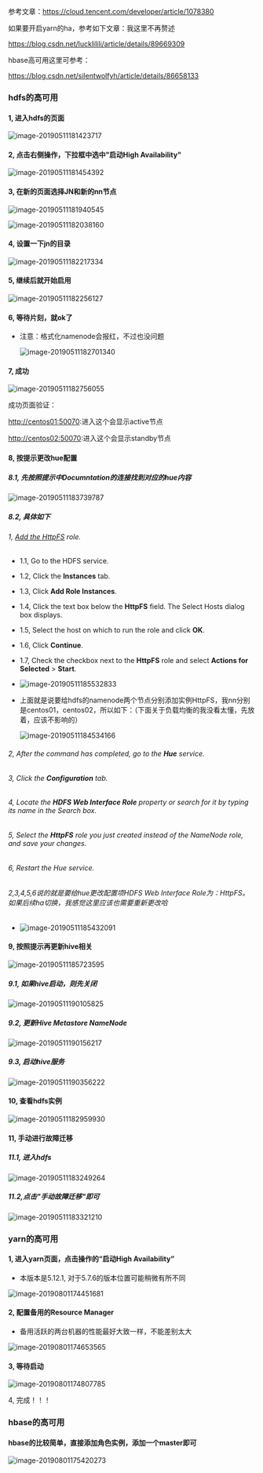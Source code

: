 参考文章：https://cloud.tencent.com/developer/article/1078380



如果要开启yarn的ha，参考如下文章：我这里不再赘述

https://blog.csdn.net/lucklilili/article/details/89669309



hbase高可用这里可参考：

https://blog.csdn.net/silentwolfyh/article/details/86658133

### hdfs的高可用

#### 1, 进入hdfs的页面

![image-20190511181423717](https://learningnotebookv1-1302566743.cos.ap-nanjing.myqcloud.com/img/image-20190511181423717.png)

#### 2, 点击右侧操作，下拉框中选中"启动High Availability"

![image-20190511181454392](https://learningnotebookv1-1302566743.cos.ap-nanjing.myqcloud.com/img/image-20190511181454392.png)



#### 3, 在新的页面选择JN和新的nn节点

![image-20190511181940545](https://learningnotebookv1-1302566743.cos.ap-nanjing.myqcloud.com/img/image-20190511181940545.png)

![image-20190511182038160](assets/image-20190511182038160.png)

#### 4, 设置一下jn的目录

![image-20190511182217334](https://learningnotebookv1-1302566743.cos.ap-nanjing.myqcloud.com/img/image-20190511182217334.png)



#### 5, 继续后就开始启用

![image-20190511182256127](https://learningnotebookv1-1302566743.cos.ap-nanjing.myqcloud.com/img/image-20190511182256127.png)



#### 6, 等待片刻，就ok了

* 注意：格式化namenode会报红，不过也没问题

  ![image-20190511182701340](https://learningnotebookv1-1302566743.cos.ap-nanjing.myqcloud.com/img/image-20190511182701340.png)



#### 7, 成功

![image-20190511182756055](https://learningnotebookv1-1302566743.cos.ap-nanjing.myqcloud.com/img/image-20190511182756055.png)



成功页面验证：

[http://centos01:50070](http://centos01:50070/):进入这个会显示active节点

[http://centos02:50070](http://centos03:50070/):进入这个会显示standby节点



#### 8, 按提示更改hue配置

##### 8.1, 先按照提示中Documntation的连接找到对应的hue内容

![image-20190511183739787](https://learningnotebookv1-1302566743.cos.ap-nanjing.myqcloud.com/img/image-20190511183739787.png)



##### 8.2,  具体如下

###### 1, [Add the HttpFS](https://www.cloudera.com/documentation/enterprise/latest/topics/admin_httpfs.html#xd_583c10bfdbd326ba-590cb1d1-149e9ca9886--7968__section_dmb_3s1_bn) role.

* 1.1, Go to the HDFS service.

* 1.2, Click the **Instances** tab.

* 1.3, Click **Add Role Instances**.

* 1.4, Click the text box below the **HttpFS** field. The Select Hosts dialog box displays.

* 1.5, Select the host on which to run the role and click **OK**.

* 1.6, Click **Continue**.

* 1.7, Check the checkbox next to the **HttpFS** role and select **Actions for Selected** > **Start**.

* ![image-20190511185532833](https://learningnotebookv1-1302566743.cos.ap-nanjing.myqcloud.com/img/image-20190511185532833.png)

* 上面就是说要给hdfs的namenode两个节点分别添加实例HttpFS，我nn分别是centos01，centos02，所以如下：（下面关于负载均衡的我没看太懂，先放着，应该不影响的）

  ![image-20190511184534166](https://learningnotebookv1-1302566743.cos.ap-nanjing.myqcloud.com/img/image-20190511184534166.png)

###### 2, After the command has completed, go to the **Hue** service.

###### 3, Click the **Configuration** tab.

###### 4, Locate the **HDFS Web Interface Role** property or search for it by typing its name in the Search box.

###### 5, Select the **HttpFS** role you just created instead of the NameNode role, and save your changes.

###### 6, Restart the Hue service.

###### 2,3,4,5,6说的就是要给hue更改配置项HDFS Web Interface Role为：HttpFS。如果后续ha切换，我感觉这里应该也需要重新更改哈

* ![image-20190511185432091](https://learningnotebookv1-1302566743.cos.ap-nanjing.myqcloud.com/img/image-20190511185432091.png)



#### 9, 按照提示再更新hive相关

![image-20190511185723595](https://learningnotebookv1-1302566743.cos.ap-nanjing.myqcloud.com/img/image-20190511185723595.png)

##### 9.1, 如果hive启动，则先关闭

![image-20190511190105825](https://learningnotebookv1-1302566743.cos.ap-nanjing.myqcloud.com/img/image-20190511190105825.png)

##### 9.2, 更新Hive Metastore NameNode

![image-20190511190156217](https://learningnotebookv1-1302566743.cos.ap-nanjing.myqcloud.com/img/image-20190511190156217.png)

##### 9.3, 启动hive服务

![image-20190511190356222](https://learningnotebookv1-1302566743.cos.ap-nanjing.myqcloud.com/img/image-20190511190356222.png)



#### 10, 查看hdfs实例

![image-20190511182959930](https://learningnotebookv1-1302566743.cos.ap-nanjing.myqcloud.com/img/image-20190511182959930.png)

#### 11, 手动进行故障迁移

##### 11.1, 进入hdfs

![image-20190511183249264](https://learningnotebookv1-1302566743.cos.ap-nanjing.myqcloud.com/img/image-20190511183249264.png)



##### 11.2,点击"手动故障迁移"即可

![image-20190511183321210](https://learningnotebookv1-1302566743.cos.ap-nanjing.myqcloud.com/img/image-20190511183321210.png)



### yarn的高可用

#### 1, 进入yarn页面，点击操作的“启动High Availability”

* 本版本是5.12.1, 对于5.7.6的版本位置可能稍微有所不同

![image-20190801174451681](https://learningnotebookv1-1302566743.cos.ap-nanjing.myqcloud.com/img/image-20190801174451681.png)



#### 2, 配置备用的Resource Manager

* 备用活跃的两台机器的性能最好大致一样，不能差别太大

![image-20190801174653565](https://learningnotebookv1-1302566743.cos.ap-nanjing.myqcloud.com/img/image-20190801174653565.png)



#### 3,  等待启动

![image-20190801174807785](https://learningnotebookv1-1302566743.cos.ap-nanjing.myqcloud.com/img/image-20190801174807785.png)

4, 完成！！！



### hbase的高可用

#### hbase的比较简单，直接添加角色实例，添加一个master即可

![image-20190801175420273](https://learningnotebookv1-1302566743.cos.ap-nanjing.myqcloud.com/img/image-20190801175420273.png)